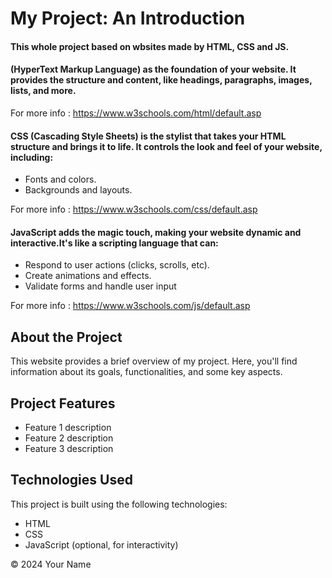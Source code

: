 <!DOCTYPE html>
<html lang="en">
<head>
  <meta charset="UTF-8">
  <meta name="viewport" content="width=device-width, initial-scale=1.0">
 
</head>
<body>
  <h1>My Project: An Introduction</h1>
  <h4>This whole project based on wbsites made by HTML, CSS and JS.</h4>
  <h4>(HyperText Markup Language) as the foundation of your website. It provides the structure and content, like headings, paragraphs, images, lists, and more.</h4>
  <p>For more info : <a href="https://www.w3schools.com/html/default.asp">https://www.w3schools.com/html/default.asp</a></p>
  <h4>CSS (Cascading Style Sheets) is the stylist that takes your HTML structure and brings it to life. It controls the look and feel of your website, including:</h4>
  <ul>
    <li>Fonts and colors.</li>
    <li>Backgrounds and layouts.</li>
  </ul>
   <p>For more info : <a href="https://www.w3schools.com/css/default.asp">https://www.w3schools.com/css/default.asp</a></p>
  <h4>JavaScript adds the magic touch, making your website dynamic and interactive.It's like a scripting language that can:</h4>
  <ul>
    <li>Respond to user actions (clicks, scrolls, etc).</li>
    <li>Create animations and effects.</li>
    <li>Validate forms and handle user input</li>
  </ul>
  <p>For more info : <a href="https://www.w3schools.com/js/default.asp">https://www.w3schools.com/js/default.asp</a></p>
  <section id="about">
    <h2>About the Project</h2>
    <p>
      This website provides a brief overview of my project. Here, you'll find information about its goals, functionalities, and some key aspects.
    </p>
  </section>

  <section id="features">
    <h2>Project Features</h2>
    <ul>
      <li>Feature 1 description</li>
      <li>Feature 2 description</li>
      <li>Feature 3 description</li>
    </ul>
  </section>

  <section id="technologies">
    <h2>Technologies Used</h2>
    <p>
      This project is built using the following technologies:
    </p>
    <ul>
      <li>HTML</li>
      <li>CSS</li>
      <li>JavaScript (optional, for interactivity)</li>
    </ul>
  </section>

  <footer>
    <p>&copy; 2024 Your Name</p>
  </footer>
</body>
</html>

